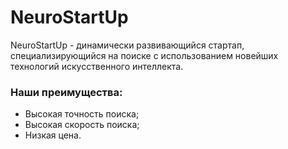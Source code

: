 # NeuroStartUp

NeuroStartUp - динамически развивающийся стартап, специализирующийся на поиске с использованием новейших технологий искусственного интеллекта.

### **Наши преимущества:**
* Высокая точность поиска;
* Высокая скорость поиска;
* Низкая цена.
